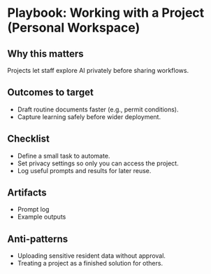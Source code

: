# Playbook: Working with a Project (Personal Workspace)

## Why this matters
Projects let staff explore AI privately before sharing workflows.

## Outcomes to target
- Draft routine documents faster (e.g., permit conditions).
- Capture learning safely before wider deployment.

## Checklist
- Define a small task to automate.
- Set privacy settings so only you can access the project.
- Log useful prompts and results for later reuse.

## Artifacts
- Prompt log
- Example outputs

## Anti-patterns
- Uploading sensitive resident data without approval.
- Treating a project as a finished solution for others.
